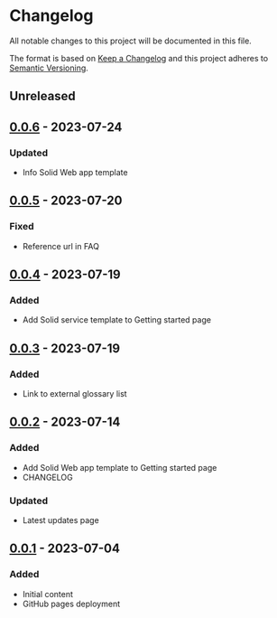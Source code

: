 # Changelog

All notable changes to this project will be documented in this file.

The format is based on [Keep a Changelog](http://keepachangelog.com/en/1.0.0/)
and this project adheres to [Semantic Versioning](http://semver.org/spec/v2.0.0.html).

## Unreleased

## [0.0.6] - 2023-07-24

### Updated
- Info Solid Web app template

## [0.0.5] - 2023-07-20

### Fixed
- Reference url in FAQ

## [0.0.4] - 2023-07-19

### Added
- Add Solid service template to Getting started page 

## [0.0.3] - 2023-07-19

### Added
- Link to external glossary list

## [0.0.2] - 2023-07-14

### Added
- Add Solid Web app template to Getting started page
- CHANGELOG

### Updated
- Latest updates page

## [0.0.1] - 2023-07-04

### Added
- Initial content
- GitHub pages deployment

[0.0.6]: https://github.com/SolidLabResearch/documentation-center/compare/v0.0.5...v0.0.6
[0.0.5]: https://github.com/SolidLabResearch/documentation-center/compare/v0.0.4...v0.0.5
[0.0.4]: https://github.com/SolidLabResearch/documentation-center/compare/v0.0.3...v0.0.4
[0.0.3]: https://github.com/SolidLabResearch/documentation-center/compare/v0.0.2...v0.0.3
[0.0.2]: https://github.com/SolidLabResearch/documentation-center/compare/v0.0.1...v0.0.2
[0.0.1]: https://github.com/SolidLabResearch/documentation-center/releases/tag/v0.0.1
